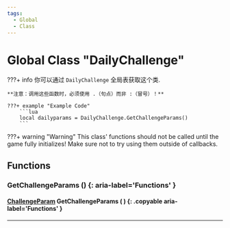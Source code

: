 ```yaml
---
tags:
  - Global
  - Class
---
```

# Global Class "DailyChallenge"

???+ info
    你可以通过 `DailyChallenge` 全局表获取这个类.
    
    **注意：调用这些函数时，必须使用 .（句点）而非 :（冒号）！**
    
    ???+ example "Example Code"
        ```lua
        local dailyparams = DailyChallenge.GetChallengeParams()
        ```

???+ warning "Warning"
    This class' functions should not be called until the game fully initializes! Make sure not to try using them outside of callbacks.
    
## Functions

### GetChallengeParams () {: aria-label='Functions' }
#### [ChallengeParam](ChallengeParam.md) GetChallengeParams ( ) {: .copyable aria-label='Functions' }

___